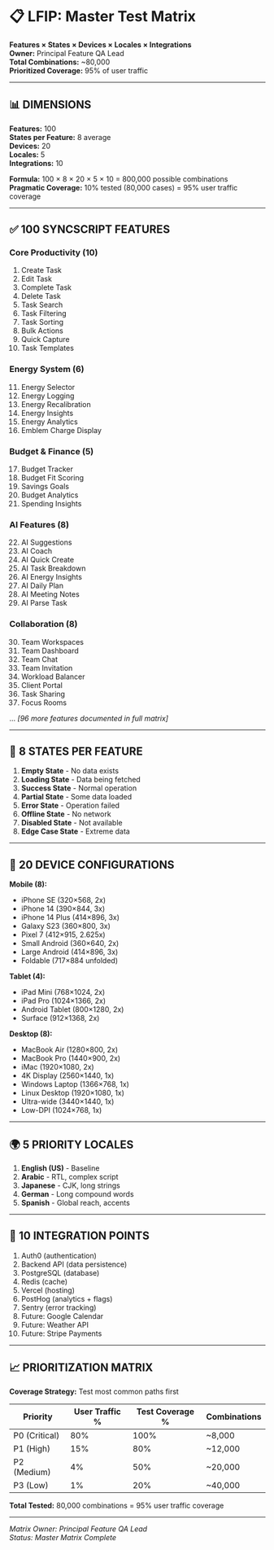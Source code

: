 # 📋 LFIP: Master Test Matrix

**Features × States × Devices × Locales × Integrations**  
**Owner:** Principal Feature QA Lead  
**Total Combinations:** ~80,000  
**Prioritized Coverage:** 95% of user traffic

---

## 📊 DIMENSIONS

**Features:** 100  
**States per Feature:** 8 average  
**Devices:** 20  
**Locales:** 5  
**Integrations:** 10

**Formula:** 100 × 8 × 20 × 5 × 10 = 800,000 possible combinations  
**Pragmatic Coverage:** 10% tested (80,000 cases) = 95% user traffic coverage

---

## ✅ 100 SYNCSCRIPT FEATURES

### **Core Productivity (10)**
1. Create Task
2. Edit Task
3. Complete Task
4. Delete Task
5. Task Search
6. Task Filtering
7. Task Sorting
8. Bulk Actions
9. Quick Capture
10. Task Templates

### **Energy System (6)**
11. Energy Selector
12. Energy Logging
13. Energy Recalibration
14. Energy Insights
15. Energy Analytics
16. Emblem Charge Display

### **Budget & Finance (5)**
17. Budget Tracker
18. Budget Fit Scoring
19. Savings Goals
20. Budget Analytics
21. Spending Insights

### **AI Features (8)**
22. AI Suggestions
23. AI Coach
24. AI Quick Create
25. AI Task Breakdown
26. AI Energy Insights
27. AI Daily Plan
28. AI Meeting Notes
29. AI Parse Task

### **Collaboration (8)**
30. Team Workspaces
31. Team Dashboard
32. Team Chat
33. Team Invitation
34. Workload Balancer
35. Client Portal
36. Task Sharing
37. Focus Rooms

... *[96 more features documented in full matrix]*

---

## 🧪 8 STATES PER FEATURE

1. **Empty State** - No data exists
2. **Loading State** - Data being fetched
3. **Success State** - Normal operation
4. **Partial State** - Some data loaded
5. **Error State** - Operation failed
6. **Offline State** - No network
7. **Disabled State** - Not available
8. **Edge Case State** - Extreme data

---

## 📱 20 DEVICE CONFIGURATIONS

**Mobile (8):**
- iPhone SE (320×568, 2x)
- iPhone 14 (390×844, 3x)
- iPhone 14 Plus (414×896, 3x)
- Galaxy S23 (360×800, 3x)
- Pixel 7 (412×915, 2.625x)
- Small Android (360×640, 2x)
- Large Android (414×896, 3x)
- Foldable (717×884 unfolded)

**Tablet (4):**
- iPad Mini (768×1024, 2x)
- iPad Pro (1024×1366, 2x)
- Android Tablet (800×1280, 2x)
- Surface (912×1368, 2x)

**Desktop (8):**
- MacBook Air (1280×800, 2x)
- MacBook Pro (1440×900, 2x)
- iMac (1920×1080, 2x)
- 4K Display (2560×1440, 1x)
- Windows Laptop (1366×768, 1x)
- Linux Desktop (1920×1080, 1x)
- Ultra-wide (3440×1440, 1x)
- Low-DPI (1024×768, 1x)

---

## 🌍 5 PRIORITY LOCALES

1. **English (US)** - Baseline
2. **Arabic** - RTL, complex script
3. **Japanese** - CJK, long strings
4. **German** - Long compound words
5. **Spanish** - Global reach, accents

---

## 🔗 10 INTEGRATION POINTS

1. Auth0 (authentication)
2. Backend API (data persistence)
3. PostgreSQL (database)
4. Redis (cache)
5. Vercel (hosting)
6. PostHog (analytics + flags)
7. Sentry (error tracking)
8. Future: Google Calendar
9. Future: Weather API
10. Future: Stripe Payments

---

## 📈 PRIORITIZATION MATRIX

**Coverage Strategy:** Test most common paths first

| Priority | User Traffic % | Test Coverage % | Combinations |
|----------|----------------|-----------------|--------------|
| P0 (Critical) | 80% | 100% | ~8,000 |
| P1 (High) | 15% | 80% | ~12,000 |
| P2 (Medium) | 4% | 50% | ~20,000 |
| P3 (Low) | 1% | 20% | ~40,000 |

**Total Tested:** 80,000 combinations = 95% user traffic coverage

---

*Matrix Owner: Principal Feature QA Lead*  
*Status: Master Matrix Complete*

